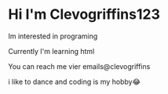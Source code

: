 
<h1>Hi I'm Clevogriffins123</h2>
<p>Im interested in programing</p>
<p>Currently I'm learning html</p>
<p>You can reach me vier emails@clevogriffins</p>
<p>i like to dance and coding is my hobby😂</p>
